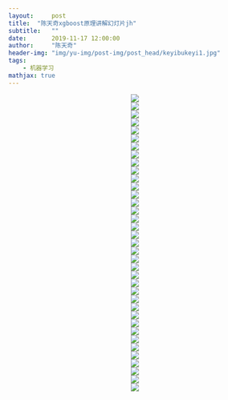 ```yaml
---
layout:     post
title:  "陈天奇xgboost原理讲解幻灯片jh"
subtitle:   ""
date:       2019-11-17 12:00:00
author:     "陈天奇"
header-img: "img/yu-img/post-img/post_head/keyibukeyi1.jpg"
tags:
    - 机器学习
mathjax: true
---
```

<div align="center"><img src='http://i.caigoubao.cc/627139/bgpc/xg/%E5%B9%BB%E7%81%AF%E7%89%871.PNG'/></div><div align="center"><img src='http://i.caigoubao.cc/627139/bgpc/xg/%E5%B9%BB%E7%81%AF%E7%89%872.PNG'/></div><div align="center"><img src='http://i.caigoubao.cc/627139/bgpc/xg/%E5%B9%BB%E7%81%AF%E7%89%873.PNG'/></div><div align="center"><img src='http://i.caigoubao.cc/627139/bgpc/xg/%E5%B9%BB%E7%81%AF%E7%89%874.PNG'/></div><div align="center"><img src='http://i.caigoubao.cc/627139/bgpc/xg/%E5%B9%BB%E7%81%AF%E7%89%875.PNG'/></div><div align="center"><img src='http://i.caigoubao.cc/627139/bgpc/xg/%E5%B9%BB%E7%81%AF%E7%89%877.PNG'/></div><div align="center"><img src='http://i.caigoubao.cc/627139/bgpc/xg/%E5%B9%BB%E7%81%AF%E7%89%878.PNG'/></div><div align="center"><img src='http://i.caigoubao.cc/627139/bgpc/xg/%E5%B9%BB%E7%81%AF%E7%89%879.PNG'/></div><div align="center"><img src='http://i.caigoubao.cc/627139/bgpc/xg/%E5%B9%BB%E7%81%AF%E7%89%8711.PNG'/></div><div align="center"><img src='http://i.caigoubao.cc/627139/bgpc/xg/%E5%B9%BB%E7%81%AF%E7%89%8713.PNG'/></div><div align="center"><img src='http://i.caigoubao.cc/627139/bgpc/xg/%E5%B9%BB%E7%81%AF%E7%89%8714.PNG'/></div><div align="center"><img src='http://i.caigoubao.cc/627139/bgpc/xg/%E5%B9%BB%E7%81%AF%E7%89%8715.PNG'/></div><div align="center"><img src='http://i.caigoubao.cc/627139/bgpc/xg/%E5%B9%BB%E7%81%AF%E7%89%8717.PNG'/></div><div align="center"><img src='http://i.caigoubao.cc/627139/bgpc/xg/%E5%B9%BB%E7%81%AF%E7%89%8718.PNG'/></div><div align="center"><img src='http://i.caigoubao.cc/627139/bgpc/xg/%E5%B9%BB%E7%81%AF%E7%89%8719.PNG'/></div><div align="center"><img src='http://i.caigoubao.cc/627139/bgpc/xg/%E5%B9%BB%E7%81%AF%E7%89%8721.PNG'/></div><div align="center"><img src='http://i.caigoubao.cc/627139/bgpc/xg/%E5%B9%BB%E7%81%AF%E7%89%8722.PNG'/></div><div align="center"><img src='http://i.caigoubao.cc/627139/bgpc/xg/%E5%B9%BB%E7%81%AF%E7%89%8723.PNG'/></div><div align="center"><img src='http://i.caigoubao.cc/627139/bgpc/xg/%E5%B9%BB%E7%81%AF%E7%89%8724.PNG'/></div><div align="center"><img src='http://i.caigoubao.cc/627139/bgpc/xg/%E5%B9%BB%E7%81%AF%E7%89%8725.PNG'/></div><div align="center"><img src='http://i.caigoubao.cc/627139/bgpc/xg/%E5%B9%BB%E7%81%AF%E7%89%8726.PNG'/></div><div align="center"><img src='http://i.caigoubao.cc/627139/bgpc/xg/%E5%B9%BB%E7%81%AF%E7%89%8727.PNG'/></div><div align="center"><img src='http://i.caigoubao.cc/627139/bgpc/xg/%E5%B9%BB%E7%81%AF%E7%89%8728.PNG'/></div><div align="center"><img src='http://i.caigoubao.cc/627139/bgpc/xg/%E5%B9%BB%E7%81%AF%E7%89%8729.PNG'/></div><div align="center"><img src='http://i.caigoubao.cc/627139/bgpc/xg/%E5%B9%BB%E7%81%AF%E7%89%8730.PNG'/></div><div align="center"><img src='http://i.caigoubao.cc/627139/bgpc/xg/%E5%B9%BB%E7%81%AF%E7%89%8731.PNG'/></div><div align="center"><img src='http://i.caigoubao.cc/627139/bgpc/xg/%E5%B9%BB%E7%81%AF%E7%89%8732.PNG'/></div><div align="center"><img src='http://i.caigoubao.cc/627139/bgpc/xg/%E5%B9%BB%E7%81%AF%E7%89%8733.PNG'/></div><div align="center"><img src='http://i.caigoubao.cc/627139/bgpc/xg/%E5%B9%BB%E7%81%AF%E7%89%8734.PNG'/></div><div align="center"><img src='http://i.caigoubao.cc/627139/bgpc/xg/%E5%B9%BB%E7%81%AF%E7%89%8735.PNG'/></div><div align="center"><img src='http://i.caigoubao.cc/627139/bgpc/xg/%E5%B9%BB%E7%81%AF%E7%89%8737.PNG'/></div><div align="center"><img src='http://i.caigoubao.cc/627139/bgpc/xg/%E5%B9%BB%E7%81%AF%E7%89%8738.PNG'/></div><div align="center"><img src='http://i.caigoubao.cc/627139/bgpc/xg/%E5%B9%BB%E7%81%AF%E7%89%8739.PNG'/></div><div align="center"><img src='http://i.caigoubao.cc/627139/bgpc/xg/%E5%B9%BB%E7%81%AF%E7%89%8740.PNG'/></div><div align="center"><img src='http://i.caigoubao.cc/627139/bgpc/xg/%E5%B9%BB%E7%81%AF%E7%89%8741.PNG'/></div><div align="center"><img src='http://i.caigoubao.cc/627139/bgpc/xg/%E5%B9%BB%E7%81%AF%E7%89%8742.PNG'/></div><div align="center"><img src='http://i.caigoubao.cc/627139/bgpc/xg/%E5%B9%BB%E7%81%AF%E7%89%8744.PNG'/></div>